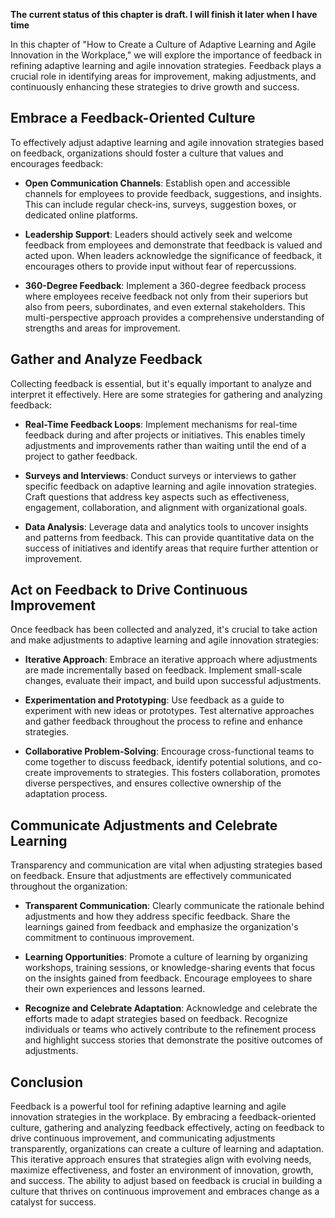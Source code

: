 **The current status of this chapter is draft. I will finish it later when I have time**

In this chapter of "How to Create a Culture of Adaptive Learning and Agile Innovation in the Workplace," we will explore the importance of feedback in refining adaptive learning and agile innovation strategies. Feedback plays a crucial role in identifying areas for improvement, making adjustments, and continuously enhancing these strategies to drive growth and success.

Embrace a Feedback-Oriented Culture
-----------------------------------

To effectively adjust adaptive learning and agile innovation strategies based on feedback, organizations should foster a culture that values and encourages feedback:

* **Open Communication Channels**: Establish open and accessible channels for employees to provide feedback, suggestions, and insights. This can include regular check-ins, surveys, suggestion boxes, or dedicated online platforms.

* **Leadership Support**: Leaders should actively seek and welcome feedback from employees and demonstrate that feedback is valued and acted upon. When leaders acknowledge the significance of feedback, it encourages others to provide input without fear of repercussions.

* **360-Degree Feedback**: Implement a 360-degree feedback process where employees receive feedback not only from their superiors but also from peers, subordinates, and even external stakeholders. This multi-perspective approach provides a comprehensive understanding of strengths and areas for improvement.

Gather and Analyze Feedback
---------------------------

Collecting feedback is essential, but it's equally important to analyze and interpret it effectively. Here are some strategies for gathering and analyzing feedback:

* **Real-Time Feedback Loops**: Implement mechanisms for real-time feedback during and after projects or initiatives. This enables timely adjustments and improvements rather than waiting until the end of a project to gather feedback.

* **Surveys and Interviews**: Conduct surveys or interviews to gather specific feedback on adaptive learning and agile innovation strategies. Craft questions that address key aspects such as effectiveness, engagement, collaboration, and alignment with organizational goals.

* **Data Analysis**: Leverage data and analytics tools to uncover insights and patterns from feedback. This can provide quantitative data on the success of initiatives and identify areas that require further attention or improvement.

Act on Feedback to Drive Continuous Improvement
-----------------------------------------------

Once feedback has been collected and analyzed, it's crucial to take action and make adjustments to adaptive learning and agile innovation strategies:

* **Iterative Approach**: Embrace an iterative approach where adjustments are made incrementally based on feedback. Implement small-scale changes, evaluate their impact, and build upon successful adjustments.

* **Experimentation and Prototyping**: Use feedback as a guide to experiment with new ideas or prototypes. Test alternative approaches and gather feedback throughout the process to refine and enhance strategies.

* **Collaborative Problem-Solving**: Encourage cross-functional teams to come together to discuss feedback, identify potential solutions, and co-create improvements to strategies. This fosters collaboration, promotes diverse perspectives, and ensures collective ownership of the adaptation process.

Communicate Adjustments and Celebrate Learning
----------------------------------------------

Transparency and communication are vital when adjusting strategies based on feedback. Ensure that adjustments are effectively communicated throughout the organization:

* **Transparent Communication**: Clearly communicate the rationale behind adjustments and how they address specific feedback. Share the learnings gained from feedback and emphasize the organization's commitment to continuous improvement.

* **Learning Opportunities**: Promote a culture of learning by organizing workshops, training sessions, or knowledge-sharing events that focus on the insights gained from feedback. Encourage employees to share their own experiences and lessons learned.

* **Recognize and Celebrate Adaptation**: Acknowledge and celebrate the efforts made to adapt strategies based on feedback. Recognize individuals or teams who actively contribute to the refinement process and highlight success stories that demonstrate the positive outcomes of adjustments.

Conclusion
----------

Feedback is a powerful tool for refining adaptive learning and agile innovation strategies in the workplace. By embracing a feedback-oriented culture, gathering and analyzing feedback effectively, acting on feedback to drive continuous improvement, and communicating adjustments transparently, organizations can create a culture of learning and adaptation. This iterative approach ensures that strategies align with evolving needs, maximize effectiveness, and foster an environment of innovation, growth, and success. The ability to adjust based on feedback is crucial in building a culture that thrives on continuous improvement and embraces change as a catalyst for success.
